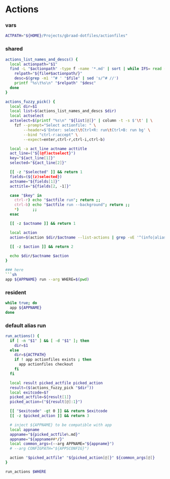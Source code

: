 # Actions

### vars
```sh
ACTPATH="${HOME}/Projects/gbraad-dotfiles/actionfiles"
```

### shared
```sh
actions_list_names_and_descs() {
  local actionpath="$1"
  find -L "$actionpath" -type f -name '*.md' | sort | while IFS= read -r file; do
    relpath="${file#$actionpath/}"
    desc=$(grep -m1 '^# ' "$file" | sed 's/^# //')
    printf "%s\t%s\n" "$relpath" "$desc"
  done
}

actions_fuzzy_pick() {
  local dir=$1
  local list=$(actions_list_names_and_descs $dir)
  local actselect
  actselect=$(printf "%s\n" "${list[@]}" | column -t -s $'\t' | \
    fzf --prompt="Select actionfile: " \
        --header=$'Enter: select\tCtrl+R: run\tCtrl+B: run bg' \
        --bind "ctrl-r:accept" \
        --expect=enter,ctrl-r,ctrl-i,ctrl-b)

  local -a act_line actname acttitle
  act_line=("${(@f)actselect}")
  key="${act_line[1]}"
  selected="${act_line[2]}"

  [[ -z "$selected" ]] && return 1
  fields=(${(z)selected})
  actname="${fields[1]}"
  acttitle="${fields[2, -1]}"

  case "$key" in
    ctrl-r) echo "$actfile run"; return ;;
    ctrl-b) echo "$actfile run --background"; return ;;
    *)      ;;
  esac

  [[ -z $actname ]] && return 1

  local action
  action=$(action $dir/$actname --list-actions | grep -vE '^(info|alias|vars|default|shared)$' | tac | fzf --prompt="Select action: ")
  
  [[ -z $action ]] && return 2

  echo $dir/$actname $action
}

### here
```sh
app ${APPNAME} run --arg WHERE=$(pwd)
```

### resident
```sh evaluate
while true; do
  app ${APPNAME}
done
```

### default alias run
```sh evaluate
run_actions() {
  if [ -n "$1" ] && [ -d "$1" ]; then
    dir=$1
  else
    dir=${ACTPATH}
    if ! app actionfiles exists ; then
      app actionfiles checkout
    fi
  fi

  local result picked_actfile picked_action
  result=($(actions_fuzzy_pick "$dir"))
  local exitcode=$?
  picked_actfile=${result[1]} 
  picked_action=("${result[@]:1}") 

  [[ "$exitcode" -gt 0 ]] && return $exitcode
  [[ -z $picked_action ]] && return 3

  # inject ${APPNAME} to be compatible with app
  local appname
  appname="${picked_actfile%.md}"
  appname="${appname##*/}"
  local common_args=(--arg APPNAME="${appname}")
  # --arg CONFIGPATH="${APPSCONFIG}")

  action "$picked_actfile" "${picked_action[@]}" ${common_args[@]}
}

run_actions $WHERE
```
